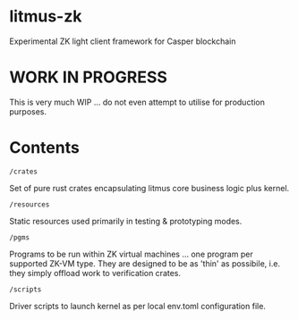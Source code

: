# litmus-zk
Experimental ZK light client framework for Casper blockchain

# WORK IN PROGRESS

This is very much WIP ... do not even attempt to utilise for production purposes.

# Contents

`/crates`

Set of pure rust crates encapsulating litmus core business logic plus kernel.

`/resources`

Static resources used primarily in testing & prototyping modes.

`/pgms`

Programs to be run within ZK virtual machines ... one program per supported ZK-VM type.  They are designed to be as 'thin' as possibile, i.e. they simply offload work to verification crates.

`/scripts`

Driver scripts to launch kernel as per local env.toml configuration file.
